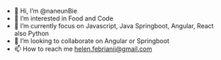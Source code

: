 - 👋 Hi, I’m @naneunBie
- 👀 I’m interested in Food and Code
- 🌱 I’m currently focus on Javascript, Java Springboot, Angular, React also Python
- 💞️ I’m looking to collaborate on Angular or Springboot
- 📫 How to reach me helen.febrianii@gmail.com

<!---
naneunBie/naneunBie is a ✨ special ✨ repository because its `README.md` (this file) appears on your GitHub profile.
You can click the Preview link to take a look at your changes.
--->
